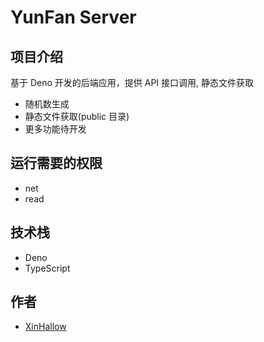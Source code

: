 # YunFan Server

## 项目介绍

基于 Deno 开发的后端应用，提供 API 接口调用, 静态文件获取

- 随机数生成
- 静态文件获取(public 目录)
- 更多功能待开发

## 运行需要的权限

- net
- read

## 技术栈

- Deno
- TypeScript

## 作者

- [XinHallow](https://github.com/XinHallow)
